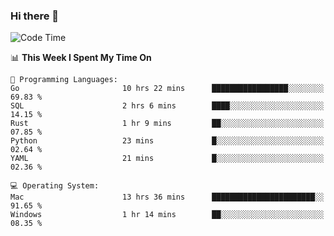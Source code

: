 ### Hi there 👋

<!--
**CrazyCollin/crazycollin** is a ✨ _special_ ✨ repository because its `README.md` (this file) appears on your GitHub profile.

Here are some ideas to get you started:

- 🔭 I’m currently working on ...
- 🌱 I’m currently learning ...
- 👯 I’m looking to collaborate on ...
- 🤔 I’m looking for help with ...
- 💬 Ask me about ...
- 📫 How to reach me: ...
- 😄 Pronouns: ...
- ⚡ Fun fact: ...
-->

<!--START_SECTION:waka-->
![Code Time](http://img.shields.io/badge/Code%20Time-2%2C550%20hrs%2051%20mins-blue)

📊 **This Week I Spent My Time On** 

```text
💬 Programming Languages: 
Go                       10 hrs 22 mins      █████████████████░░░░░░░░   69.83 % 
SQL                      2 hrs 6 mins        ████░░░░░░░░░░░░░░░░░░░░░   14.15 % 
Rust                     1 hr 9 mins         ██░░░░░░░░░░░░░░░░░░░░░░░   07.85 % 
Python                   23 mins             █░░░░░░░░░░░░░░░░░░░░░░░░   02.64 % 
YAML                     21 mins             █░░░░░░░░░░░░░░░░░░░░░░░░   02.36 % 

💻 Operating System: 
Mac                      13 hrs 36 mins      ███████████████████████░░   91.65 % 
Windows                  1 hr 14 mins        ██░░░░░░░░░░░░░░░░░░░░░░░   08.35 % 
```


<!--END_SECTION:waka-->
